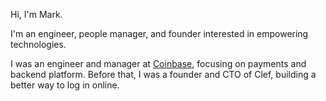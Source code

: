 Hi, I'm Mark.

I'm an engineer, people manager, and founder interested in empowering technologies.

I was an engineer and manager at [Coinbase](https://www.coinbase.com), focusing on payments and backend platform. Before that, I was a founder and CTO of Clef, building a better way to log in online.
